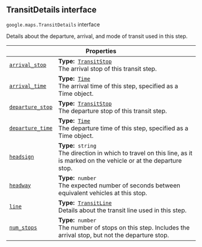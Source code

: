 
<h2 id="TransitDetails">TransitDetails interface</h2>
<p>
<code><span itemprop="path">google.maps</span>.<span itemprop="name">TransitDetails</span></code>
interface
</p>
<p>Details about the departure, arrival, and mode of transit used in this step.</p>
<div class="devsite-table-wrapper"><table class="properties responsive" summary="interface TransitDetails - Properties">
<thead>
<tr><th colspan="2">Properties</th>
</tr></thead>
<tbody>
<tr id="TransitDetails.arrival_stop">
<td itemprop="property"><code><a class="secret-link" href="#TransitDetails.arrival_stop"><span>arrival_stop</span></a></code></td>
<td><div><strong>Type:</strong>&nbsp; <code><a href="TransitStop.md">TransitStop</a></code></div>
<div class="desc">The arrival stop of this transit step.</div></td>
</tr>
<tr id="TransitDetails.arrival_time">
<td itemprop="property"><code><a class="secret-link" href="#TransitDetails.arrival_time"><span>arrival_time</span></a></code></td>
<td><div><strong>Type:</strong>&nbsp; <code><a href="Time.md">Time</a></code></div>
<div class="desc">The arrival time of this step, specified as a Time object.</div></td>
</tr>
<tr id="TransitDetails.departure_stop">
<td itemprop="property"><code><a class="secret-link" href="#TransitDetails.departure_stop"><span>departure_stop</span></a></code></td>
<td><div><strong>Type:</strong>&nbsp; <code><a href="TransitStop.md">TransitStop</a></code></div>
<div class="desc">The departure stop of this transit step.</div></td>
</tr>
<tr id="TransitDetails.departure_time">
<td itemprop="property"><code><a class="secret-link" href="#TransitDetails.departure_time"><span>departure_time</span></a></code></td>
<td><div><strong>Type:</strong>&nbsp; <code><a href="Time.md">Time</a></code></div>
<div class="desc">The departure time of this step, specified as a Time object.</div></td>
</tr>
<tr id="TransitDetails.headsign">
<td itemprop="property"><code><a class="secret-link" href="#TransitDetails.headsign"><span>headsign</span></a></code></td>
<td><div><strong>Type:</strong>&nbsp; <code>string</code></div>
<div class="desc">The direction in which to travel on this line, as it is marked on the vehicle or at the departure stop.</div></td>
</tr>
<tr id="TransitDetails.headway">
<td itemprop="property"><code><a class="secret-link" href="#TransitDetails.headway"><span>headway</span></a></code></td>
<td><div><strong>Type:</strong>&nbsp; <code>number</code></div>
<div class="desc">The expected number of seconds between equivalent vehicles at this stop.</div></td>
</tr>
<tr id="TransitDetails.line">
<td itemprop="property"><code><a class="secret-link" href="#TransitDetails.line"><span>line</span></a></code></td>
<td><div><strong>Type:</strong>&nbsp; <code><a href="TransitLine.md">TransitLine</a></code></div>
<div class="desc">Details about the transit line used in this step.</div></td>
</tr>
<tr id="TransitDetails.num_stops">
<td itemprop="property"><code><a class="secret-link" href="#TransitDetails.num_stops"><span>num_stops</span></a></code></td>
<td><div><strong>Type:</strong>&nbsp; <code>number</code></div>
<div class="desc">The number of stops on this step. Includes the arrival stop, but not the departure stop.</div></td>
</tr>
</tbody>
</table></div>
